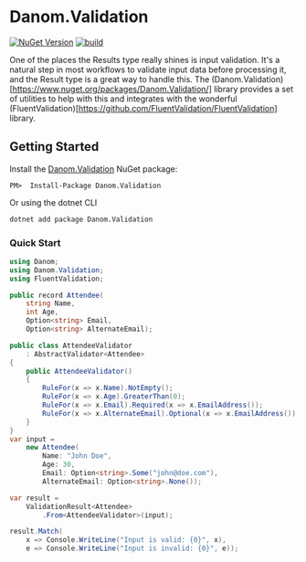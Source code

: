 # Danom.Validation
[![NuGet Version](https://img.shields.io/nuget/v/Danom.Validation.svg)](https://www.nuget.org/packages/Danom.Validation)
[![build](https://github.com/pimbrouwers/Danom/actions/workflows/build.yml/badge.svg)](https://github.com/pimbrouwers/Danom/actions/workflows/build.yml)

One of the places the Results type really shines is input validation. It's a natural step in most workflows to validate input data before processing it, and the Result type is a great way to handle this. The (Danom.Validation)[https://www.nuget.org/packages/Danom.Validation/] library provides a set of utilities to help with this and integrates with the wonderful (FluentValidation)[https://github.com/FluentValidation/FluentValidation] library.

## Getting Started

Install the [Danom.Validation](https://www.nuget.org/packages/Danom.Validation/) NuGet package:

```
PM>  Install-Package Danom.Validation
```

Or using the dotnet CLI
```cmd
dotnet add package Danom.Validation
```

### Quick Start

```csharp
using Danom;
using Danom.Validation;
using FluentValidation;

public record Attendee(
    string Name,
    int Age,
    Option<string> Email,
    Option<string> AlternateEmail);

public class AttendeeValidator
    : AbstractValidator<Attendee>
{
    public AttendeeValidator()
    {
        RuleFor(x => x.Name).NotEmpty();
        RuleFor(x => x.Age).GreaterThan(0);
        RuleFor(x => x.Email).Required(x => x.EmailAddress());
        RuleFor(x => x.AlternateEmail).Optional(x => x.EmailAddress());
    }
}
var input =
    new Attendee(
        Name: "John Doe",
        Age: 30,
        Email: Option<string>.Some("john@doe.com"),
        AlternateEmail: Option<string>.None());

var result =
    ValidationResult<Attendee>
        .From<AttendeeValidator>(input);

result.Match(
    x => Console.WriteLine("Input is valid: {0}", x),
    e => Console.WriteLine("Input is invalid: {0}", e));
```
